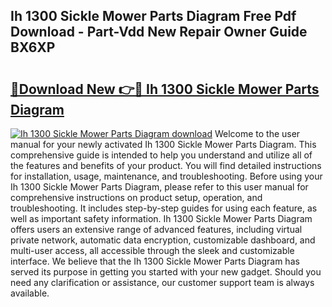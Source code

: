 ## Ih 1300 Sickle Mower Parts Diagram Free Pdf Download - Part-Vdd New Repair Owner Guide BX6XP

# <h2><a href="http://dfog1v.blite.top/?on=Ih+1300+Sickle+Mower+Parts+Diagram">🔗Download New 👉🔴 Ih 1300 Sickle Mower Parts Diagram</a></h2>

[![Ih 1300 Sickle Mower Parts Diagram download](https://i.imgur.com/lujVjoI.png)](http://dfog1v.blite.top/?on=Ih+1300+Sickle+Mower+Parts+Diagram)
Welcome to the user manual for your newly activated Ih 1300 Sickle Mower Parts Diagram. This comprehensive guide is intended to help you understand and utilize all of the features and benefits of your product. You will find detailed instructions for installation, usage, maintenance, and troubleshooting. Before using your Ih 1300 Sickle Mower Parts Diagram, please refer to this user manual for comprehensive instructions on product setup, operation, and troubleshooting. It includes step-by-step guides for using each feature, as well as important safety information. Ih 1300 Sickle Mower Parts Diagram offers users an extensive range of advanced features, including virtual private network, automatic data encryption, customizable dashboard, and multi-user access, all accessible through the sleek and customizable interface. We believe that the Ih 1300 Sickle Mower Parts Diagram has served its purpose in getting you started with your new gadget. Should you need any clarification or assistance, our customer support team is always available.
